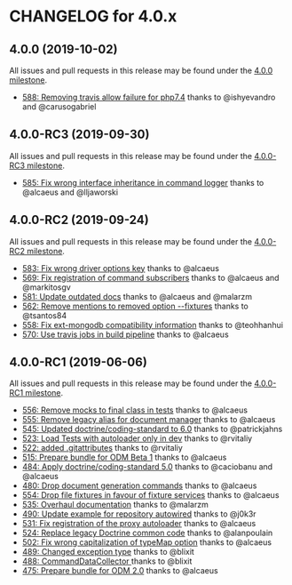 CHANGELOG for 4.0.x
===================

4.0.0 (2019-10-02)
------------------

All issues and pull requests in this release may be found under the [4.0.0 milestone](https://github.com/doctrine/DoctrineMongoDBBundle/issues?q=milestone%3A4.0.0).

 - [588: Removing travis allow failure for php7.4](https://github.com/doctrine/DoctrineMongoDBBundle/pull/588) thanks to @ishyevandro and @carusogabriel

4.0.0-RC3 (2019-09-30)
----------------------

All issues and pull requests in this release may be found under the [4.0.0-RC3 milestone](https://github.com/doctrine/DoctrineMongoDBBundle/issues?q=milestone%3A4.0.0-RC3).

 - [585: Fix wrong interface inheritance in command logger](https://github.com/doctrine/DoctrineMongoDBBundle/pull/585) thanks to @alcaeus and @lljaworski

4.0.0-RC2 (2019-09-24)
----------------------

All issues and pull requests in this release may be found under the [4.0.0-RC2 milestone](https://github.com/doctrine/DoctrineMongoDBBundle/issues?q=milestone%3A4.0.0-RC2).

 - [583: Fix wrong driver options key](https://github.com/doctrine/DoctrineMongoDBBundle/pull/583) thanks to @alcaeus
 - [569: Fix registration of command subscribers](https://github.com/doctrine/DoctrineMongoDBBundle/pull/569) thanks to @alcaeus and @markitosgv
 - [581: Update outdated docs](https://github.com/doctrine/DoctrineMongoDBBundle/pull/581) thanks to @alcaeus and @malarzm
 - [562: Remove mentions to removed option --fixtures](https://github.com/doctrine/DoctrineMongoDBBundle/pull/562) thanks to @tsantos84
 - [558: Fix ext-mongodb compatibility information](https://github.com/doctrine/DoctrineMongoDBBundle/pull/558) thanks to @teohhanhui
 - [570: Use travis jobs in build pipeline](https://github.com/doctrine/DoctrineMongoDBBundle/pull/570) thanks to @alcaeus

4.0.0-RC1 (2019-06-06)
----------------------

All issues and pull requests in this release may be found under the [4.0.0-RC1 milestone](https://github.com/doctrine/DoctrineMongoDBBundle/issues?q=milestone%3A4.0.0-RC1).

 - [556: Remove mocks to final class in tests](https://github.com/doctrine/DoctrineMongoDBBundle/pull/556) thanks to @alcaeus
 - [555: Remove legacy alias for document manager](https://github.com/doctrine/DoctrineMongoDBBundle/pull/555) thanks to @alcaeus
 - [545: Updated doctrine/coding-standard to 6.0](https://github.com/doctrine/DoctrineMongoDBBundle/pull/545) thanks to @patrickjahns
 - [523: Load Tests with autoloader only in dev](https://github.com/doctrine/DoctrineMongoDBBundle/pull/523) thanks to @rvitaliy
 - [522: added .gitattributes](https://github.com/doctrine/DoctrineMongoDBBundle/pull/522) thanks to @rvitaliy
 - [515: Prepare bundle for ODM Beta 1](https://github.com/doctrine/DoctrineMongoDBBundle/pull/515) thanks to @alcaeus
 - [484: Apply doctrine/coding-standard 5.0](https://github.com/doctrine/DoctrineMongoDBBundle/pull/484) thanks to @caciobanu and @alcaeus
 - [480: Drop document generation commands](https://github.com/doctrine/DoctrineMongoDBBundle/issues/480) thanks to @alcaeus
 - [554: Drop file fixtures in favour of fixture services](https://github.com/doctrine/DoctrineMongoDBBundle/pull/554) thanks to @alcaeus
 - [535: Overhaul documentation](https://github.com/doctrine/DoctrineMongoDBBundle/pull/535) thanks to @malarzm
 - [490: Update example for repository autowired](https://github.com/doctrine/DoctrineMongoDBBundle/pull/490) thanks to @j0k3r
 - [531: Fix registration of the proxy autoloader](https://github.com/doctrine/DoctrineMongoDBBundle/pull/531) thanks to @alcaeus
 - [524: Replace legacy Doctrine common code](https://github.com/doctrine/DoctrineMongoDBBundle/pull/524) thanks to @alanpoulain
 - [502: Fix wrong capitalization of typeMap option](https://github.com/doctrine/DoctrineMongoDBBundle/pull/502) thanks to @alcaeus
 - [489: Changed exception type](https://github.com/doctrine/DoctrineMongoDBBundle/pull/489) thanks to @blixit
 - [488: CommandDataCollector ](https://github.com/doctrine/DoctrineMongoDBBundle/issues/488) thanks to @blixit
 - [475: Prepare bundle for ODM 2.0](https://github.com/doctrine/DoctrineMongoDBBundle/pull/475) thanks to @alcaeus
